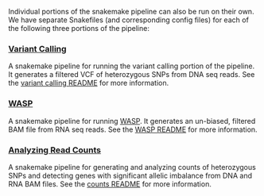 Individual portions of the snakemake pipeline can also be run on their own. We have separate Snakefiles (and corresponding config files) for each of the following three portions of the pipeline:

### [Variant Calling](https://github.com/aryam7/as_analysis/blob/master/Snakefiles/README.variant_calling.md)
A snakemake pipeline for running the variant calling portion of the pipeline. It generates a filtered VCF of heterozygous SNPs from DNA seq reads. See the [variant calling README](https://github.com/aryam7/as_analysis/blob/master/Snakefiles/README.variant_calling.md) for more information.

### [WASP](https://github.com/aryam7/as_analysis/blob/master/Snakefiles/README.WASP.md)
A snakemake pipeline for running [WASP](https://github.com/bmvdgeijn/WASP). It generates an un-biased, filtered BAM file from RNA seq reads. See the [WASP README](https://github.com/aryam7/as_analysis/blob/master/Snakefiles/README.WASP.md) for more information.

### [Analyzing Read Counts](https://github.com/aryam7/as_analysis/blob/master/Snakefiles/README.counts.md)
A snakemake pipeline for generating and analyzing counts of heterozygous SNPs and detecting genes with significant allelic imbalance from DNA and RNA BAM files. See the [counts README](https://github.com/aryam7/as_analysis/blob/master/Snakefiles/README.counts.md) for more information.
